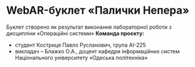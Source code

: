 # WebAR-буклет «Палички Непера»
Буклет створено як результат виконання лабораторної роботи з дисципліни «Операційні системи»
**Команда проєкту:**
+ студент Костриця Павло Русланович, група АІ-225
+ викладач – Блажко О.А., доцент кафедри інформаційних систем Національного університету «Одеська політехніка»
